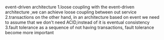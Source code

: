 event-driven architecture
1.loose coupling
with the event-driven architecture ,we can achieve loose coupling between out service
2.transactions
on the other hand, in an architecture based on event we need to assume that we don't need ACID,instead of it is eventual consistency 
3.fault tolerance
as a sequence of not having transactions, fault tolerance become more important